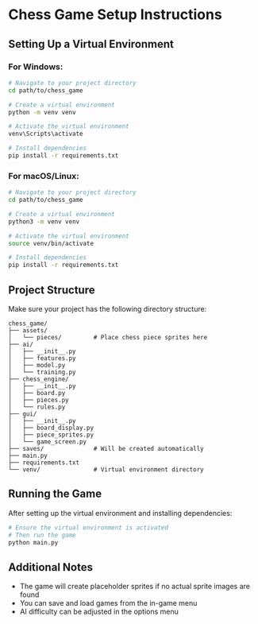 # Chess Game Setup Instructions

## Setting Up a Virtual Environment

### For Windows:
```bash
# Navigate to your project directory
cd path/to/chess_game

# Create a virtual environment
python -m venv venv

# Activate the virtual environment
venv\Scripts\activate

# Install dependencies
pip install -r requirements.txt
```

### For macOS/Linux:
```bash
# Navigate to your project directory
cd path/to/chess_game

# Create a virtual environment
python3 -m venv venv

# Activate the virtual environment
source venv/bin/activate

# Install dependencies
pip install -r requirements.txt
```

## Project Structure

Make sure your project has the following directory structure:
```
chess_game/
├── assets/
│   └── pieces/         # Place chess piece sprites here
├── ai/
│   ├── __init__.py
│   ├── features.py
│   ├── model.py
│   └── training.py
├── chess_engine/
│   ├── __init__.py
│   ├── board.py
│   ├── pieces.py
│   └── rules.py
├── gui/
│   ├── __init__.py
│   ├── board_display.py
│   ├── piece_sprites.py
│   └── game_screen.py
├── saves/              # Will be created automatically
├── main.py
├── requirements.txt
└── venv/               # Virtual environment directory
```

## Running the Game

After setting up the virtual environment and installing dependencies:

```bash
# Ensure the virtual environment is activated
# Then run the game
python main.py
```

## Additional Notes

- The game will create placeholder sprites if no actual sprite images are found
- You can save and load games from the in-game menu
- AI difficulty can be adjusted in the options menu